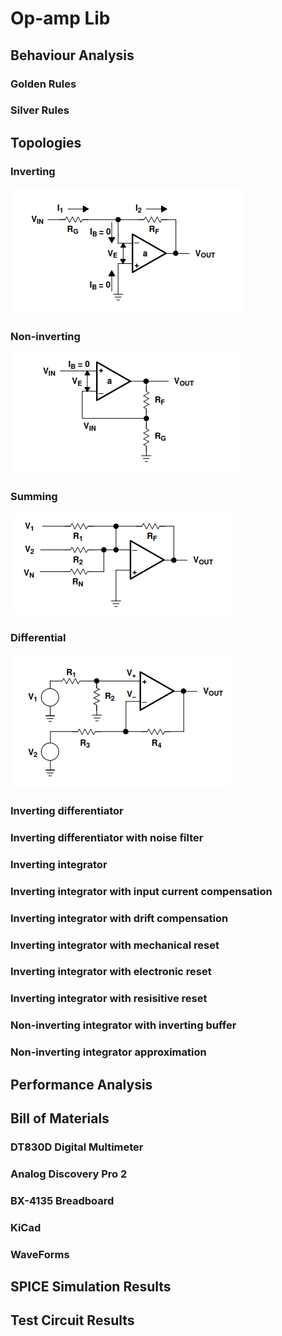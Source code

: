 # Op-amp Lib

## Behaviour Analysis

### Golden Rules

### Silver Rules

## Topologies

### Inverting 

![](img/ref/inverting.png)

### Non-inverting

![](img/ref/non-inverting.png)

### Summing

![](img/ref/summing.png)

### Differential

![](img/ref/differential.png)

### Inverting differentiator

### Inverting differentiator with noise filter

### Inverting integrator

### Inverting integrator with input current compensation

### Inverting integrator with drift compensation

### Inverting integrator with mechanical reset

### Inverting integrator with electronic reset

### Inverting integrator with resisitive reset 

### Non-inverting integrator with inverting buffer

### Non-inverting integrator approximation



## Performance Analysis 

## Bill of Materials

### DT830D Digital Multimeter

### Analog Discovery Pro 2

### BX-4135 Breadboard

### KiCad

### WaveForms

## SPICE Simulation Results

## Test Circuit Results

